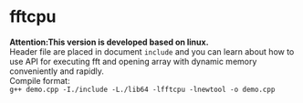 # fftcpu
**Attention:This version is developed based on linux.**  
Header file are placed in document `include` and you can learn about how to use API for
executing fft and opening array with dynamic memory conveniently and rapidly.  
Compile format:  
`g++ demo.cpp -I./include -L./lib64 -lfftcpu -lnewtool -o demo.cpp`
